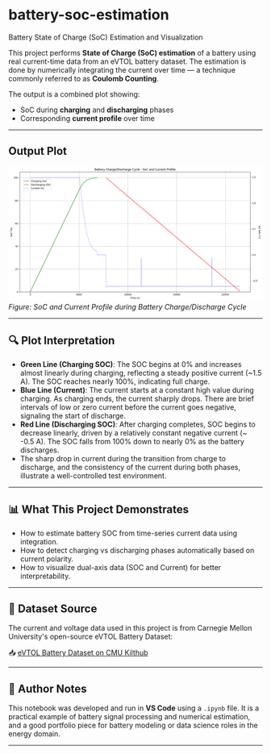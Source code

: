 # battery-soc-estimation  

Battery State of Charge (SoC) Estimation and Visualization

This project performs **State of Charge (SoC) estimation** of a battery using real current-time data from an eVTOL battery dataset. The estimation is done by numerically integrating the current over time — a technique commonly referred to as **Coulomb Counting**.

The output is a combined plot showing:
- SoC during **charging** and **discharging** phases
- Corresponding **current profile** over time

---

## Output Plot

![SoC Plot](images/soc_and_current_plot.png)  
*Figure: SoC and Current Profile during Battery Charge/Discharge Cycle*

---

## 🔍 Plot Interpretation

- **Green Line (Charging SOC)**: The SOC begins at 0% and increases almost linearly during charging, reflecting a steady positive current (~1.5 A). The SOC reaches nearly 100%, indicating full charge.
- **Blue Line (Current)**: The current starts at a constant high value during charging. As charging ends, the current sharply drops. There are brief intervals of low or zero current before the current goes negative, signaling the start of discharge.
- **Red Line (Discharging SOC)**: After charging completes, SOC begins to decrease linearly, driven by a relatively constant negative current (~ -0.5 A). The SOC falls from 100% down to nearly 0% as the battery discharges.
- The sharp drop in current during the transition from charge to discharge, and the consistency of the current during both phases, illustrate a well-controlled test environment.

---

## 📊 What This Project Demonstrates

- How to estimate battery SOC from time-series current data using integration.
- How to detect charging vs discharging phases automatically based on current polarity.
- How to visualize dual-axis data (SOC and Current) for better interpretability.

---

## 🔗 Dataset Source

The current and voltage data used in this project is from Carnegie Mellon University's open-source eVTOL Battery Dataset:

📥 [eVTOL Battery Dataset on CMU Kilthub](https://kilthub.cmu.edu/articles/dataset/eVTOL_Battery_Dataset/14226830)

---

## 🙋 Author Notes

This notebook was developed and run in **VS Code** using a `.ipynb` file. It is a practical example of battery signal processing and numerical estimation, and a good portfolio piece for battery modeling or data science roles in the energy domain.

---
